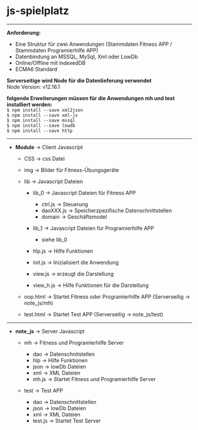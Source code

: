 # js-spielplatz
--------------------------------------------------------------------------  

**Anforderung:**  
* Eine Struktur für zwei Anwendungen (Stammdaten Fitness APP / Stammdaten Programierhilfe APP)
* Datenbindung an MSSQL, MySql, Xml oder LowDb  
* Online/Offline mit indexedDB  
* ECMA6 Standard  

**Serverseitige wird Node für die Datenlieferung verwendet**  
Node Version: v12.16.1  

**folgende Erweiterungen müssen für die Anwendungen mh und test installiert werden:**  
`$ npm install --save xml2json`  
`$ npm install --save xml-js`  
`$ npm install --save mssql`    
`$ npm install --save lowdb`  
`$ npm install --save http`  

--------------------------------------------------------------------------  

* **Module** -> Client Javascript    
    * CSS -> css Datei    
    * img -> Bilder für Fitness-Übungsgeräte    
    * lib -> Javascript Dateien    
        * lib_0 -> Javascript Dateien für Fitness APP  
            * ctrl.js -> Steuerung  
            * daoXXX.js -> Speicherzpezifische Datenschnittstellen  
            * domain -> Geschäftsmodel  

        * lib_1 -> Javascript Dateien für Programierhilfe APP  
            * siehe lib_0  

        * hlp.js -> Hilfe Funktionen  
        * init.js -> Inizialisiert die Anwendung  
        * view.js -> erzeugt die Darstellung  
        * view_h.js -> Hilfe Funktionen für die Darstellung  

    * oop.html -> Startet Fitness oder Programierhilfe APP  (Serverseitig -> note_js/mh)  
    * test.html -> Startet Test APP (Serverseitig -> note_js/test)  

--------------------------------------------------------------------------  

* **note_js** -> Server Javascript  
    * mh -> Fitness und Programierhilfe Server  
        * dao -> Datenschnitstellen  
        * hlp -> Hilfe Funktionen  
        * json -> lowDb Dateien  
        * xml -> XML Dateien  
        * mh.js -> Startet Fitness und Programierhilfe Server  

    * test -> Test APP  
        * dao -> Datenschnittstellen  
        * json -> lowDb Dateien  
        * xml -> XML Dateien  
        * test.js -> Startet Test Server  
